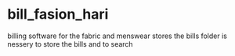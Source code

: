 # bill_fasion_hari
billing software for the fabric and menswear stores
the bills folder is nessery to store the bills and to search
